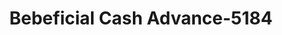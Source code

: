 ---
f_zip-code: 39773
f_state-code: MS
title: Bebeficial Cash Advance-5184
f_phone: 662-494-2090
f_city-only: West Point
f_address: 121 Highway 45 South West Point
f_location-unique-id: '5184'
slug: bebeficial-cash-advance-5184
updated-on: '2024-05-30T13:46:58.046Z'
created-on: '2024-05-30T13:36:59.803Z'
published-on: '2024-05-30T13:54:32.469Z'
f_city-state: cms/city/west-point-ms.md
f_company: cms/company/bebeficial-cash-advance.md
f_state: cms/state/mississippi.md
layout: '[payday-loan].html'
tags: payday-loan
---